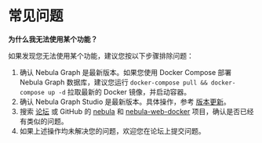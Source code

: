 # 常见问题

**为什么我无法使用某个功能？**

如果发现您无法使用某个功能，建议您按以下步骤排除问题：

1. 确认 Nebula Graph 是最新版本。如果您使用 Docker Compose 部署 Nebula Graph 数据库，建议您运行 `docker-compose pull && docker-compose up -d` 拉取最新的 Docker 镜像，并启动容器。
2. 确认 Nebula Graph Studio 是最新版本。具体操作，参考 [版本更新](st-ug-check-updates.md)。
3. 搜索 [论坛](https://discuss.nebula-graph.com.cn/) 或 GitHub 的 [nebula](https://github.com/vesoft-inc/nebula) 和 [nebula-web-docker](https://github.com/vesoft-inc/nebula-web-docker/issues) 项目，确认是否已经有类似的问题。
4. 如果上述操作均未解决您的问题，欢迎您在论坛上提交问题。
